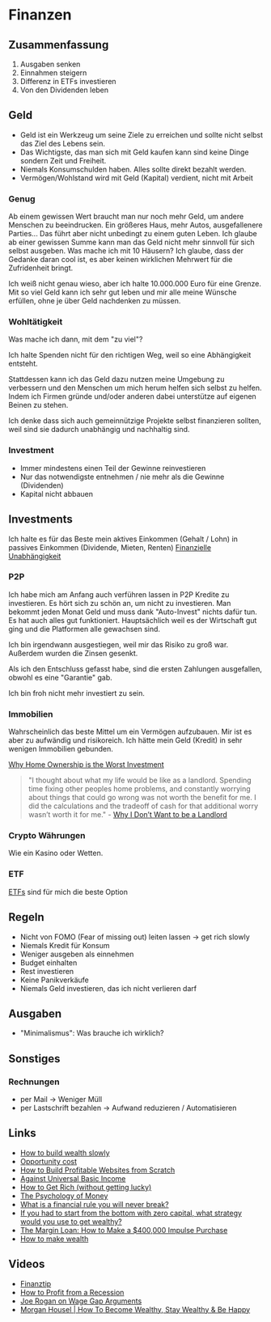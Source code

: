 # Finanzen

## Zusammenfassung

1. Ausgaben senken
2. Einnahmen steigern
3. Differenz in ETFs investieren
4. Von den Dividenden leben

## Geld

- Geld ist ein Werkzeug um seine Ziele zu erreichen und sollte nicht selbst das Ziel des Lebens sein.
- Das Wichtigste, das man sich mit Geld kaufen kann sind keine Dinge sondern Zeit und Freiheit.
- Niemals Konsumschulden haben. Alles sollte direkt bezahlt werden.
- Vermögen/Wohlstand wird mit Geld (Kapital) verdient, nicht mit Arbeit

### Genug

Ab einem gewissen Wert braucht man nur noch mehr Geld, um andere Menschen zu beeindrucken. Ein größeres Haus, mehr Autos, ausgefallenere Parties...
Das führt aber nicht unbedingt zu einem guten Leben.
Ich glaube ab einer gewissen Summe kann man das Geld nicht mehr sinnvoll für sich selbst ausgeben. Was mache ich mit 10 Häusern?
Ich glaube, dass der Gedanke daran cool ist, es aber keinen wirklichen Mehrwert für die Zufridenheit bringt.

Ich weiß nicht genau wieso, aber ich halte 10.000.000 Euro für eine Grenze.
Mit so viel Geld kann ich sehr gut leben und mir alle meine Wünsche erfüllen, ohne je über Geld nachdenken zu müssen.

### Wohltätigkeit

Was mache ich dann, mit dem "zu viel"?

Ich halte Spenden nicht für den richtigen Weg, weil so eine Abhängigkeit entsteht.

Stattdessen kann ich das Geld dazu nutzen meine Umgebung zu verbessern und den Menschen um mich herum helfen sich selbst zu helfen.
Indem ich Firmen gründe und/oder anderen dabei unterstütze auf eigenen Beinen zu stehen.

Ich denke dass sich auch gemeinnützige Projekte selbst finanzieren sollten, weil sind sie dadurch unabhängig und nachhaltig sind. 

### Investment

- Immer mindestens einen Teil der Gewinne reinvestieren
- Nur das notwendigste entnehmen / nie mehr als die Gewinne (Dividenden)
- Kapital nicht abbauen

## Investments

Ich halte es für das Beste mein aktives Einkommen (Gehalt / Lohn) in passives Einkommen (Dividende, Mieten, Renten)
[Finanzielle Unabhängigkeit](finanzielle-unabhaengigkeit.md)

### P2P

Ich habe mich am Anfang auch verführen lassen in P2P Kredite zu investieren. Es hört sich zu schön an, um nicht zu investieren.
Man bekommt jeden Monat Geld und muss dank "Auto-Invest" nichts dafür tun. Es hat auch alles gut funktioniert. Hauptsächlich weil es der Wirtschaft gut ging und die Platformen alle gewachsen sind.

Ich bin irgendwann ausgestiegen, weil mir das Risiko zu groß war. Außerdem wurden die Zinsen gesenkt.

Als ich den Entschluss gefasst habe, sind die ersten Zahlungen ausgefallen, obwohl es eine "Garantie" gab.

Ich bin froh nicht mehr investiert zu sein.

### Immobilien

Wahrscheinlich das beste Mittel um ein Vermögen aufzubauen. Mir ist es aber zu aufwändig und risikoreich.
Ich hätte mein Geld (Kredit) in sehr wenigen Immobilien gebunden.

[Why Home Ownership is the Worst Investment](https://www.youtube.com/watch?v=IibCp34AaJo)

> "I thought about what my life would be like as a landlord. Spending time fixing other peoples home problems, and constantly worrying about things that could go wrong was not worth the benefit for me. I did the calculations and the tradeoff of cash for that additional worry wasn’t worth it for me." - [Why I Don’t Want to be a Landlord](https://minafi.com/i-dont-want-to-be-a-landlord)

### Crypto Währungen

Wie ein Kasino oder Wetten.

### ETF

[ETFs](./etf.md) sind für mich die beste Option

## Regeln

- Nicht von FOMO (Fear of missing out) leiten lassen -> get rich slowly 
- Niemals Kredit für Konsum
- Weniger ausgeben als einnehmen
- Budget einhalten
- Rest investieren 
- Keine Panikverkäufe
- Niemals Geld investieren, das ich nicht verlieren darf

## Ausgaben

- "Minimalismus": Was brauche ich wirklich?

## Sonstiges

### Rechnungen 

- per Mail -> Weniger Müll
- per Lastschrift bezahlen -> Aufwand reduzieren / Automatisieren

## Links

- [How to build wealth slowly](https://pjrvs.com/wealth)
- [Opportunity cost ](https://thewokesalaryman.com/2020/05/05/life-changing-economic-theories-applied-to-personal-finance/)
- [How to Build Profitable Websites from Scratch](https://fourpillarfreedom.com/the-income-community-how-to-build-profitable-websites-from-scratch/)
- [Against Universal Basic Income](https://guzey.com/economics/against-universal-basic-income/)
- [How to Get Rich (without getting lucky)](https://www.sloww.co/how-to-get-rich-naval-ravikant/)
- [The Psychology of Money](https://www.collaborativefund.com/blog/the-psychology-of-money/)
- [What is a financial rule you will never break?](https://qr.ae/pNb4MV)
- [If you had to start from the bottom with zero capital, what strategy would you use to get wealthy?](https://qr.ae/pNxaIB)
- [The Margin Loan: How to Make a $400,000 Impulse Purchase](https://www.mrmoneymustache.com/2021/01/29/margin-loan-ibkr-review/?utm_source=feedburner&utm_medium=feed&utm_campaign=Feed%3A+MrMoneyMustache+%28Mr.+Money+Mustache%29)
- [How to make wealth](http://paulgraham.com/wealth.html)

## Videos

- [Finanztip](https://www.youtube.com/channel/UC-muQylmRx61Mt6U1oDSEVA)
- [How to Profit from a Recession](https://www.youtube.com/watch?v=mRHBrJziE-Y&t=503s)
- [Joe Rogan on Wage Gap Arguments](https://www.youtube.com/watch?v=HSvLnlX-VG4&feature=share)
- [Morgan Housel | How To Become Wealthy, Stay Wealthy & Be Happy](https://www.youtube.com/watch?v=YJe0sfEYCrg)
